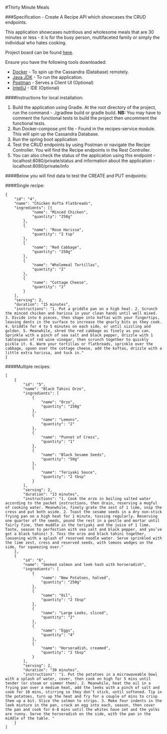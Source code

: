 #Thirty Minute Meals

###Specification - Create A Recipe API which showcases the CRUD endpoints.

This application showcases nutritious and wholesome meals that are 30 minutes or less - it is for the busy person, multifaceted family or simply the individual who hates cooking. 

Project board can be found [here](https://github.com/afuadanquah/thirty-minute-meals/projects?query=is%3Aopen).

Ensure you have the following tools downloaded:

* [Docker](https://docs.docker.com/get-docker/) - To spin up the Cassandra (Database) remotely.
* [Java JDK](https://www.oracle.com/uk/java/technologies/downloads/) - To run the application.
* [Postman](https://www.postman.com/downloads/) - Serves a Client UI (Optional)
* [IntelliJ](https://www.jetbrains.com/idea/download/#section=mac) - IDE (Optional)

####Instructions for local installation:

1. Build the application using Gradle. At the root directory of the project, run the command - ./gradlew build or gradle build. **NB:** You may have to comment the functional tests to build the project then uncomment the functional tests.
2. Run Docker-compose.yml file - Found in the recipes-service module. This will spin up the Cassandra Database.
3. Run the spring boot application
4. Test the CRUD endpoints by using Postman or navigate the Recipe Controller. You will find the Recipe endpoints in the Rest Controller. 
5. You can also check the status of the application using this endpoint - localhost:8080/private/status and information about the application - localhost:8080/private/info

####Below you will find data to test the CREATE and PUT endpoints:

####Single recipe:

```
{
    "id": "4",
    "name": "Chicken Kofta Flatbreads",
    "ingredients": [{
            "name": "Minced Chicken",
            "quantity": "250g"
        },
        {
            "name": "Rose Harissa",
            "quantity": "2 tsp"
        },
        {
            "name": "Red Cabbage",
            "quantity": "250g"
        },
        {
            "name": "Wholemeal Tortillas",
            "quantity": "2"
        },
        {
            "name": "Cottage Cheese",
            "quantity": "2"
        }
    ],
    "serving": 2,
    "duration": "15 minutes",
    "instructions": "1. Put a griddle pan on a high heat. 2. Scrunch the minced chicken and harissa in your clean hands until well mixed. 3. Divide into 6 pieces, then shape into koftas with your fingertips, leaving dents in the surface to increase the gnarly bits as they cook. 4. Griddle for 4 to 5 minutes on each side, or until sizzling and golden. 5. Meanwhile, shred the red cabbage as finely as you can. Sprinkle with a pinch of sea salt and black pepper, drizzle with 1 tablespoon of red wine vinegar, then scrunch together to quickly pickle it. 6. Warm your tortillas or flatbreads, sprinkle over the cabbage, spoon over the cottage cheese, add the koftas, drizzle with a little extra harissa, and tuck in."
}
```
####Multiple recipes:

```
[
    {
        "id": "5",
        "name": "Black Tahini Orzo",
        "ingredients": [
            {
                "name": "Orzo",
                "quantity": "150g"
            },
            {
                "name": "Lemons",
                "quantity": "2"
            },
            {
                "name": "Punnet of Cress",
                "quantity": "1"
            },
            {
                "name": "Black Sesame Seeds",
                "quantity": "50g"
            },
            {
                "name": "Teriyaki Sauce",
                "quantity": "2 tbsp"
            }
        ],
        "serving": 2,
        "duration": "13 minutes",
        "instructions": "1. Cook the orzo in boiling salted water according to the packet instructions, then drain, reserving a mugful of cooking water. Meanwhile, finely grate the zest of 1 lime, snip the cress and put both aside. 2. Toast the sesame seeds in a dry non-stick frying pan on a high heat for 1 minute, tossing regularly. Reserving one quarter of the seeds, pound the rest in a pestle and mortar until fairly fine, then muddle in the teriyaki and the juice of 1 lime. Taste, season to perfection with sea salt and black pepper, and you’ve got a black tahini! 3. Toss the orzo and black tahini together, loosening with a splash of reserved noodle water. Serve sprinkled with the lime zest, cress and reserved seeds, with lemons wedges on the side, for squeezing over."
    },
    {
        "id": "6",
        "name": "Smoked salmon and leek hash with horseradish",
        "ingredients": [
            {
                "name": "New Potatoes, halved",
                "quantity": "250g"
            },
            {
                "name": "Oil",
                "quantity": "2 tbsp"
            },
            {
                "name": "Large Leeks, sliced",
                "quantity": "2"
            },
            {
                "name": "Eggs",
                "quantity": "4"
            },
            {
                "name": "Horseradish, creamed",
                "quantity": "2 tbsp"
            }
        ],
        "serving": 2,
        "duration": "30 minutes",
        "instructions": "1. Put the potatoes in a microwaveable bowl with a splash of water, cover, then cook on high for 5 mins until tender (or steam or simmer them). 2. Meanwhile, heat the oil in a frying pan over a medium heat, add the leeks with a pinch of salt and cook for 10 mins, stirring so they don’t stick, until softened. Tip in the potatoes, turn up the heat and fry for a couple of mins to crisp them up a bit. Slice the salmon to strips. 3. Make four indents in the leek mixture in the pan, crack an egg into each, season, then cover the pan and cook for 6-8 mins until the whites have set and the yolks are runny. Serve the horseradish on the side, with the pan in the middle of the table. "
    }
]
```